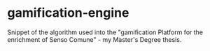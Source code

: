 # gamification-engine
Snippet of the algorithm used into the "gamification Platform for the enrichment of Senso Comune" - my Master's Degree thesis.
